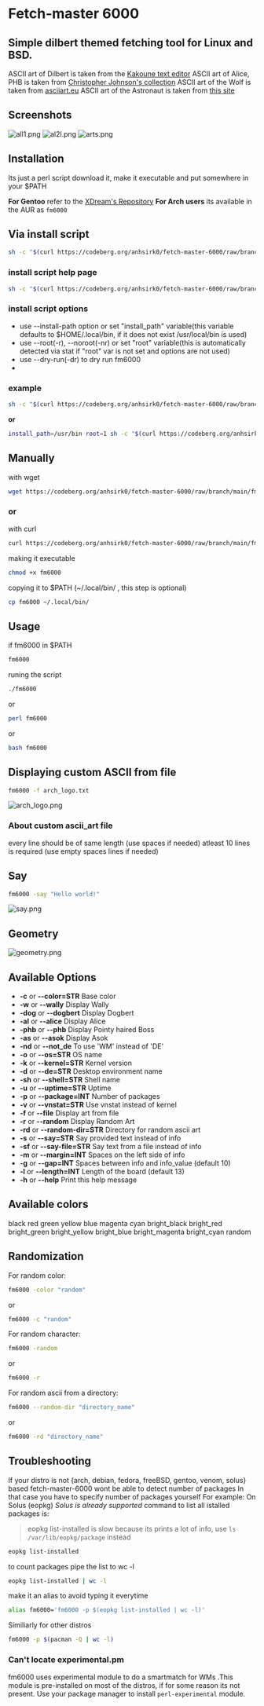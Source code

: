 # Fetch-master 6000

## Simple dilbert themed fetching tool for Linux and BSD.

ASCII art of Dilbert is taken from the [Kakoune text editor](https://github.com/mawww/kakoune)
ASCII art of Alice, PHB is taken from [Christopher Johnson's collection](https://asciiart.website/index.php?art=comics/dilbert)
ASCII art of the Wolf is taken from [asciiart.eu](https://www.asciiart.eu/animals/wolves)
ASCII art of the Astronaut is taken from [this site](https://pastebin.com/T7tunPCa)

## Screenshots
![all1.png](https://i.postimg.cc/4NFttvwD/all1.png)
![al2l.png](https://i.postimg.cc/pLhjB96p/all2.png)
![arts.png](https://i.postimg.cc/4xD92JDw/arts.png)

## Installation
Its just a perl script
download it, make it executable and put somewhere in your $PATH

**For Gentoo** refer to the [XDream's Repository](https://github.com/XDream8/dreamsrepo)
**For Arch users** its available in the AUR as `fm6000`

## Via install script
```sh
sh -c "$(curl https://codeberg.org/anhsirk0/fetch-master-6000/raw/branch/main/install.sh)"
```
### install script help page
```sh
sh -c "$(curl https://codeberg.org/anhsirk0/fetch-master-6000/raw/branch/main/install.sh)" -- -h
```
### install script options
- use --install-path option or set "install_path" variable(this variable defaults to $HOME/.local/bin, if it does not exist /usr/local/bin is used)
- use --root(-r), --noroot(-nr) or set "root" variable(this is automatically detected via stat if "root" var is not set and options are not used)
- use --dry-run(-dr) to dry run fm6000
-
### example
```sh
sh -c "$(curl https://codeberg.org/anhsirk0/fetch-master-6000/raw/branch/main/install.sh)" -- --install-path=/usr/bin --root
```
**or**
```sh
install_path=/usr/bin root=1 sh -c "$(curl https://codeberg.org/anhsirk0/fetch-master-6000/raw/branch/main/install.sh)"
```

## Manually
with wget
``` sh
wget https://codeberg.org/anhsirk0/fetch-master-6000/raw/branch/main/fm6000.pl -O fm6000
```
### or
with curl
``` sh
curl https://codeberg.org/anhsirk0/fetch-master-6000/raw/branch/main/fm6000.pl --output fm6000
```
making it executable
```sh
chmod +x fm6000
```
copying it to $PATH (~/.local/bin/ , this step is optional)
```sh
cp fm6000 ~/.local/bin/
```

## Usage
if fm6000 in $PATH
```bash
fm6000
```
runing the script
```bash
./fm6000
```
or
```bash
perl fm6000
```
or
```bash
bash fm6000
```

## Displaying custom ASCII from file
```bash
fm6000 -f arch_logo.txt
```
![arch_logo.png](https://i.postimg.cc/h4sV4RmP/arch-logo.png)

### About custom ascii_art file
every line should be of same length (use spaces if needed)
atleast 10 lines is required (use empty spaces lines if needed)

## Say
```bash
fm6000 -say "Hello world!"
```
![say.png](https://i.postimg.cc/mr9QTcY0/say.png)

## Geometry
![geometry.png](https://i.postimg.cc/NMwRFgbL/geometry.png)

## Available Options
- **-c** or **--color=STR** Base color
- **-w** or **--wally** Display Wally
- **-dog** or **--dogbert** Display Dogbert
- **-al** or **--alice** Display Alice
- **-phb** or **--phb** Display Pointy haired Boss
- **-as** or **--asok** Display Asok
- **-nd** or **--not_de** To use 'WM' instead of 'DE'
- **-o** or **--os=STR** OS name
- **-k** or **--kernel=STR** Kernel version
- **-d** or **--de=STR** Desktop environment name
- **-sh** or **--shell=STR** Shell name
- **-u** or **--uptime=STR** Uptime
- **-p** or **--package=INT** Number of packages
- **-v** or **--vnstat=STR** Use vnstat instead of kernel
- **-f** or **--file** Display art from file
- **-r** or **--random** Display Random Art
- **-rd** or **--random-dir=STR** Directory for random ascii art
- **-s** or **--say=STR** Say provided text instead of info
- **-sf** or **--say-file=STR** Say text from a file instead of info
- **-m** or **--margin=INT** Spaces on the left side of info
- **-g** or **--gap=INT** Spaces between info and info_value (default 10)
- **-l** or **--length=INT** Length of the board (default 13)
- **-h** or **--help** Print this help message
 

## Available colors
black  red  green  yellow  blue  magenta  cyan
bright_black  bright_red  bright_green  bright_yellow
bright_blue   bright_magenta  bright_cyan random

## Randomization
For random color:
```bash
fm6000 -color "random"
```
or
```bash
fm6000 -c "random"
```

For random character:
```bash
fm6000 -random
```
or
```bash
fm6000 -r
```

For random ascii from a directory:
```bash
fm6000 --random-dir "directory_name"
```
or
```bash
fm6000 -rd "directory_name"
```

## Troubleshooting
If your distro is not {arch, debian, fedora, freeBSD, gentoo, venom, solus} based fetch-master-6000 wont be able to detect number of packages
In that case you have to specify number of packages yourself
For example:
On Solus (eopkg)
*Solus is already supported*
command to list all istalled packages is:
> eopkg list-installed is slow because its prints a lot of info, use `ls /var/lib/eopkg/package` instead
```bash
eopkg list-installed
```
to count packages pipe the list to wc -l

```bash
eopkg list-installed | wc -l
```

make it an alias to avoid typing it everytime

```bash
alias fm6000='fm6000 -p $(eopkg list-installed | wc -l)'
```
Similiarly for other distros

```bash
fm6000 -p $(pacman -Q | wc -l)
```

### Can't locate experimental.pm
fm6000 uses experimental module to do a smartmatch for WMs .This module is pre-installed on most of the distros, if for some reason its not present. Use your package manager to install `perl-experimental` module.
